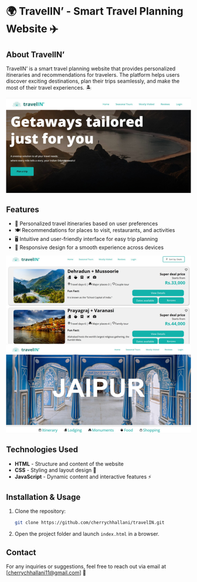 # 🌍 TravelIN’ - Smart Travel Planning Website ✈️  

## About TravelIN’  
TravelIN’ is a smart travel planning website that provides personalized itineraries and recommendations for travelers. The platform helps users discover exciting destinations, plan their trips seamlessly, and make the most of their travel experiences. 🏝️ 

![Home Page](Screenshots/home-page.jpg)

## Features  
- 📅 Personalized travel itineraries based on user preferences  
- 🍽️ Recommendations for places to visit, restaurants, and activities  
- 🖥️ Intuitive and user-friendly interface for easy trip planning  
- 📱 Responsive design for a smooth experience across devices
  
![Page 1](Screenshots/1.jpeg)
![Page 2](Screenshots/2.jpeg)

## Technologies Used  
- **HTML** - Structure and content of the website  
- **CSS** - Styling and layout design 🎨  
- **JavaScript** - Dynamic content and interactive features ⚡  

## Installation & Usage  
1. Clone the repository:  
   ```bash
   git clone https://github.com/cherrychhallani/travelIN.git
   ```  
2. Open the project folder and launch `index.html` in a browser.  

## Contact  
For any inquiries or suggestions, feel free to reach out via email at [cherrychhallani11@gmail.com] 📩  
